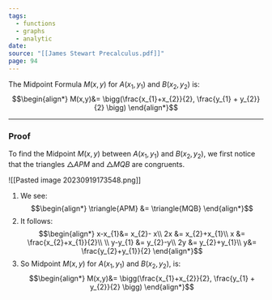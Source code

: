```yaml
---
tags:
  - functions
  - graphs
  - analytic
date: 
source: "[[James Stewart Precalculus.pdf]]"
page: 94
---
```

The Midpoint Formula $M(x,y)$ for $A(x_{1},y_{1})$ and $B(x_{2}, y_{2})$ is:
$$\begin{align*}
M(x,y)&= \bigg(\frac{x_{1}+x_{2}}{2}, \frac{y_{1} + y_{2}}{2} \bigg)
\end{align*}$$
___
### Proof

To find the Midpoint $M(x,y)$ between $A(x_{1},y_{1})$ and $B(x_{2},y_{2})$, we first notice that the triangles $\triangle{APM}$ and $\triangle{MQB}$ are congruents.

![[Pasted image 20230919173548.png]]
1. We see:
$$\begin{align*}
\triangle{APM} &= \triangle{MQB}
\end{align*}$$
2. It follows:
$$\begin{align*}
x-x_{1}&= x_{2}- x\\
2x &= x_{2}+x_{1}\\
x &= \frac{x_{2}+x_{1}}{2}\\
\\
y-y_{1} &= y_{2}-y\\
2y &= y_{2}+y_{1}\\
y&= \frac{y_{2}+y_{1}}{2}
\end{align*}$$
3. So Midpoint $M(x,y)$ for $A(x_{1},y_{1})$ and $B(x_{2},y_{2})$, is:
$$\begin{align*}
M(x,y)&= \bigg(\frac{x_{1}+x_{2}}{2}, \frac{y_{1} + y_{2}}{2} \bigg)
\end{align*}$$
